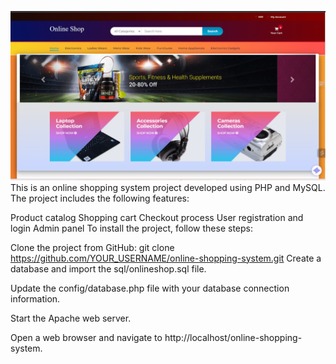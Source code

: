 

![Screenshot of the project](https://github.com/nanthankaran/online-shopping-system/blob/master/Screenshot%202023-10-08%20154349.png)
This is an online shopping system project developed using PHP and MySQL. The project includes the following features:

Product catalog
Shopping cart
Checkout process
User registration and login
Admin panel
To install the project, follow these steps:

Clone the project from GitHub:
git clone https://github.com/YOUR_USERNAME/online-shopping-system.git
Create a database and import the sql/onlineshop.sql file.

Update the config/database.php file with your database connection information.

Start the Apache web server.

Open a web browser and navigate to http://localhost/online-shopping-system.
